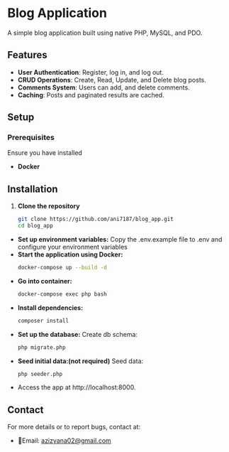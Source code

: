 # Blog Application

A simple blog application built using native PHP, MySQL, and PDO.

## Features

- **User Authentication**: Register, log in, and log out.
- **CRUD Operations**: Create, Read, Update, and Delete blog posts.
- **Comments System**: Users can add, and delete comments.
- **Caching**: Posts and paginated results are cached.

## Setup

### Prerequisites
Ensure you have installed
- **Docker**

## Installation

1. **Clone the repository**
   ```bash
   git clone https://github.com/ani7187/blog_app.git
   cd blog_app

- **Set up environment variables:** Copy the .env.example file to .env and configure your environment variables
- **Start the application using Docker:**
    ```bash 
    docker-compose up --build -d
- **Go into container:**
    ```bash
    docker-compose exec php bash
- **Install dependencies:** 
    ```bash
    composer install
- **Set up the database:** Create db schema:
    ```bash
    php migrate.php
- **Seed initial data:(not required)** Seed data:
    ```bash
    php seeder.php
- Access the app at http://localhost:8000.

## Contact
For more details or to report bugs, contact at:
- 📧Email: azizyana02@gmail.com
